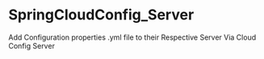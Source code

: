 # SpringCloudConfig_Server
Add Configuration properties .yml file to their Respective Server Via Cloud Config Server
